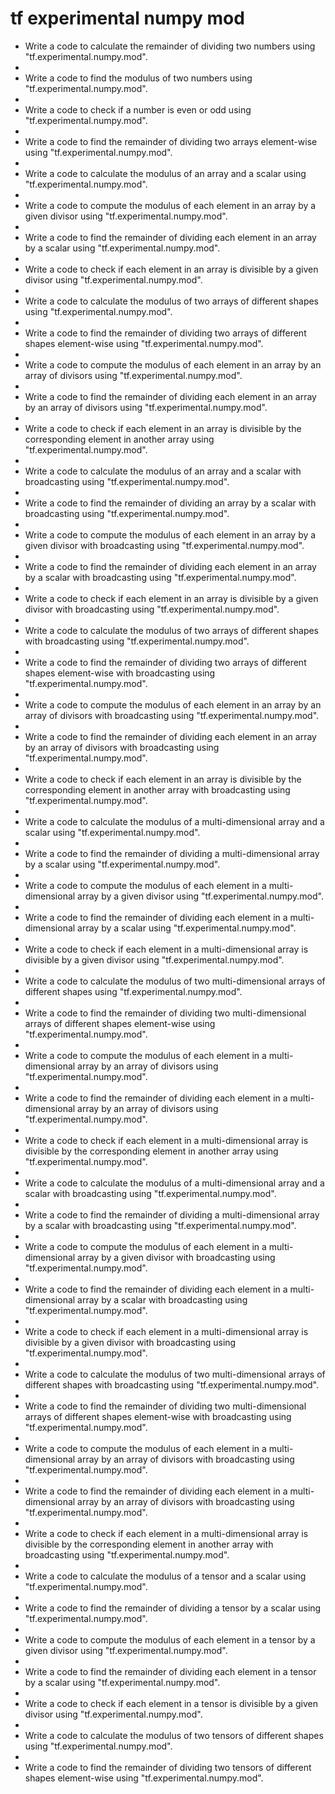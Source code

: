 # tf experimental numpy mod

- Write a code to calculate the remainder of dividing two numbers using "tf.experimental.numpy.mod".
- 
- Write a code to find the modulus of two numbers using "tf.experimental.numpy.mod".
- 
- Write a code to check if a number is even or odd using "tf.experimental.numpy.mod".
- 
- Write a code to find the remainder of dividing two arrays element-wise using "tf.experimental.numpy.mod".
- 
- Write a code to calculate the modulus of an array and a scalar using "tf.experimental.numpy.mod".
- 
- Write a code to compute the modulus of each element in an array by a given divisor using "tf.experimental.numpy.mod".
- 
- Write a code to find the remainder of dividing each element in an array by a scalar using "tf.experimental.numpy.mod".
- 
- Write a code to check if each element in an array is divisible by a given divisor using "tf.experimental.numpy.mod".
- 
- Write a code to calculate the modulus of two arrays of different shapes using "tf.experimental.numpy.mod".
- 
- Write a code to find the remainder of dividing two arrays of different shapes element-wise using "tf.experimental.numpy.mod".
- 
- Write a code to compute the modulus of each element in an array by an array of divisors using "tf.experimental.numpy.mod".
- 
- Write a code to find the remainder of dividing each element in an array by an array of divisors using "tf.experimental.numpy.mod".
- 
- Write a code to check if each element in an array is divisible by the corresponding element in another array using "tf.experimental.numpy.mod".
- 
- Write a code to calculate the modulus of an array and a scalar with broadcasting using "tf.experimental.numpy.mod".
- 
- Write a code to find the remainder of dividing an array by a scalar with broadcasting using "tf.experimental.numpy.mod".
- 
- Write a code to compute the modulus of each element in an array by a given divisor with broadcasting using "tf.experimental.numpy.mod".
- 
- Write a code to find the remainder of dividing each element in an array by a scalar with broadcasting using "tf.experimental.numpy.mod".
- 
- Write a code to check if each element in an array is divisible by a given divisor with broadcasting using "tf.experimental.numpy.mod".
- 
- Write a code to calculate the modulus of two arrays of different shapes with broadcasting using "tf.experimental.numpy.mod".
- 
- Write a code to find the remainder of dividing two arrays of different shapes element-wise with broadcasting using "tf.experimental.numpy.mod".
- 
- Write a code to compute the modulus of each element in an array by an array of divisors with broadcasting using "tf.experimental.numpy.mod".
- 
- Write a code to find the remainder of dividing each element in an array by an array of divisors with broadcasting using "tf.experimental.numpy.mod".
- 
- Write a code to check if each element in an array is divisible by the corresponding element in another array with broadcasting using "tf.experimental.numpy.mod".
- 
- Write a code to calculate the modulus of a multi-dimensional array and a scalar using "tf.experimental.numpy.mod".
- 
- Write a code to find the remainder of dividing a multi-dimensional array by a scalar using "tf.experimental.numpy.mod".
- 
- Write a code to compute the modulus of each element in a multi-dimensional array by a given divisor using "tf.experimental.numpy.mod".
- 
- Write a code to find the remainder of dividing each element in a multi-dimensional array by a scalar using "tf.experimental.numpy.mod".
- 
- Write a code to check if each element in a multi-dimensional array is divisible by a given divisor using "tf.experimental.numpy.mod".
- 
- Write a code to calculate the modulus of two multi-dimensional arrays of different shapes using "tf.experimental.numpy.mod".
- 
- Write a code to find the remainder of dividing two multi-dimensional arrays of different shapes element-wise using "tf.experimental.numpy.mod".
- 
- Write a code to compute the modulus of each element in a multi-dimensional array by an array of divisors using "tf.experimental.numpy.mod".
- 
- Write a code to find the remainder of dividing each element in a multi-dimensional array by an array of divisors using "tf.experimental.numpy.mod".
- 
- Write a code to check if each element in a multi-dimensional array is divisible by the corresponding element in another array using "tf.experimental.numpy.mod".
- 
- Write a code to calculate the modulus of a multi-dimensional array and a scalar with broadcasting using "tf.experimental.numpy.mod".
- 
- Write a code to find the remainder of dividing a multi-dimensional array by a scalar with broadcasting using "tf.experimental.numpy.mod".
- 
- Write a code to compute the modulus of each element in a multi-dimensional array by a given divisor with broadcasting using "tf.experimental.numpy.mod".
- 
- Write a code to find the remainder of dividing each element in a multi-dimensional array by a scalar with broadcasting using "tf.experimental.numpy.mod".
- 
- Write a code to check if each element in a multi-dimensional array is divisible by a given divisor with broadcasting using "tf.experimental.numpy.mod".
- 
- Write a code to calculate the modulus of two multi-dimensional arrays of different shapes with broadcasting using "tf.experimental.numpy.mod".
- 
- Write a code to find the remainder of dividing two multi-dimensional arrays of different shapes element-wise with broadcasting using "tf.experimental.numpy.mod".
- 
- Write a code to compute the modulus of each element in a multi-dimensional array by an array of divisors with broadcasting using "tf.experimental.numpy.mod".
- 
- Write a code to find the remainder of dividing each element in a multi-dimensional array by an array of divisors with broadcasting using "tf.experimental.numpy.mod".
- 
- Write a code to check if each element in a multi-dimensional array is divisible by the corresponding element in another array with broadcasting using "tf.experimental.numpy.mod".
- 
- Write a code to calculate the modulus of a tensor and a scalar using "tf.experimental.numpy.mod".
- 
- Write a code to find the remainder of dividing a tensor by a scalar using "tf.experimental.numpy.mod".
- 
- Write a code to compute the modulus of each element in a tensor by a given divisor using "tf.experimental.numpy.mod".
- 
- Write a code to find the remainder of dividing each element in a tensor by a scalar using "tf.experimental.numpy.mod".
- 
- Write a code to check if each element in a tensor is divisible by a given divisor using "tf.experimental.numpy.mod".
- 
- Write a code to calculate the modulus of two tensors of different shapes using "tf.experimental.numpy.mod".
- 
- Write a code to find the remainder of dividing two tensors of different shapes element-wise using "tf.experimental.numpy.mod".